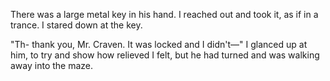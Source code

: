 There was a large metal key in his hand. I reached out and took it, as if in a trance. I stared down at the key.

"Th- thank you, Mr. Craven. It was locked and I didn't—" I glanced up at him, to try and show how relieved I felt, but he had turned and was walking away into the maze. 